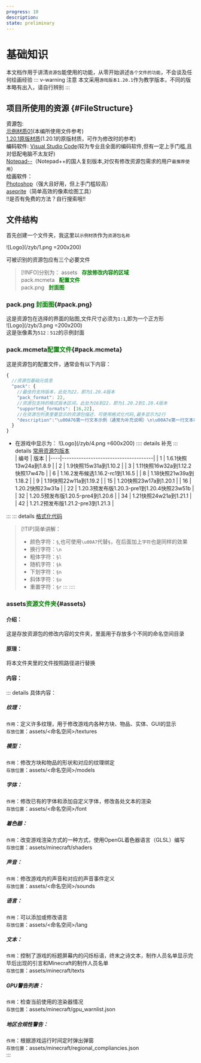 ```yaml
---
progress: 10
description: 
state: preliminary
---
```

# 基础知识
本文档作用于讲清`资源包`能使用的功能，从零开始讲述`各个文件的功能`，不会谈及任何绘画经验
::: v-warning 注意
本文采用`游戏版本1.20.1`作为教学版本，不同的版本略有出入，请自行辨别
:::

## 项目所使用的资源 {#FileStructure}
<font color=black>资源包</font>:<br>
[示例材质01](https://caiyun.139.com/m/i?2i3pdiZ2Cmgsi)(本编所使用文件参考)<br>
[1.20.1原版材质](https://caiyun.139.com/m/i?2i3pdiZ2EKN33)(1.20.1的原版材质，可作为修改时的参考)<br>
<font color=black>编码软件</font>:
[Visual Studio Code](https://code.visualstudio.com/Download)(较为专业且全面的编码软件,但有一定上手门槛,且对低配电脑不太友好)<br>
[Notepad--](https://gitee.com/cxasm/notepad--/releases)（Notepad++的国人复刻版本,对仅有修改资源包需求的用户`最推荐使用`）<br>
<font color=black>绘画软件</font>：<br>
[Photoshop](https://www.adobe.com/creativecloud/plans.html?plan=individual&filter=all&promoid=PYPVPZQK&mv=other)（强大且好用，但上手门槛较高）<br>
[aseprite](https://store.steampowered.com/app/431730/Aseprite/)（简单高效的像素绘图工具）<br>
!!是否有免费的方法？自行搜索哦!!

## 文件结构
首先创建一个文件夹，我这里以`示例材质`作为`资源包名称`

![Logo](/zyb/1.png =200x200)

可被识别的资源包应有三个必要文件

>[!INFO]分别为：
>assets&nbsp;&nbsp;&nbsp;<font color=green>**存放修改内容的区域**</font><br>
>pack.mcmeta&nbsp;&nbsp;&nbsp;<font color=green>**配置文件**</font><br>
>pack.png&nbsp;&nbsp;&nbsp;<font color=green>**封面图**</font><br>

### pack.png <font color=green>封面图</font>{#pack.png}
这是资源包在选择的界面的贴图,文件尺寸必须为`1:1`,即为一个正方形<br>
![Logo](/zyb/3.png =200x200)<br>
这是张像素为`512：512`的示例封面<br>
### pack.mcmeta<font color=green>配置文件</font>{#pack.mcmeta}
这是资源包的配置文件，通常会有以下内容：<br>
```js twoslash
{
  //资源包基础元信息
  "pack": {
    //最佳的支持版本，此处为22，即为1.20.4版本
    "pack_format": 22,
    //资源包支持的格式版本区间，此处为16到22，即为1.20.2到1.20.4版本
    "supported_formats": [16,22],
    //在资源包列表里要显示的资源包描述，可使用格式化代码,最多显示为2行
    "description":"\u00A76第一行文本示例（通常为补充说明）\n\u00A7e第一行文本示例（通常为作者信息）"
  }
}
```
- 在游戏中显示为：
![Logo](/zyb/4.png =600x200)
:::: details 补充
::: details [常用资源包版本](https://zh.minecraft.wiki/w/%E8%B5%84%E6%BA%90%E5%8C%85#%E4%B8%96%E7%95%8C%E6%8C%87%E5%AE%9A%E8%B5%84%E6%BA%90%E5%8C%85)<br>
| 编号 | 版本                                   |
|----|--------------------------------------|
| 1  | 1.6.1快照13w24a到1.8.9                  |
| 2  | 1.9快照15w31a到1.10.2                   |
| 3  | 1.11快照16w32a到1.12.2快照17w47b          |
| 6  | 1.16.2发布候选1.16.2-rc1到1.16.5          |
| 8  | 1.18快照21w39a到1.18.2                  |
| 9  | 1.19快照22w11a到1.19.2                  |
| 15 | 1.20快照23w17a到1.20.1                  |
| 16 | 	1.20.2快照23w31a                  |
| 22 | 1.20.3预发布版1.20.3-pre1到1.20.4快照23w51b |
| 32 | 1.20.5预发布版1.20.5-pre4到1.20.6         |
| 34 | 1.21快照24w21a到1.21.1                  |
| 42 | 1.21.2预发布版1.21.2-pre3到1.21.3         |


:::
::: details [格式化代码](https://zh.minecraft.wiki/w/%E6%A0%BC%E5%BC%8F%E5%8C%96%E4%BB%A3%E7%A0%81)<br>
>[!TIP]简单讲解：
>- 颜色字符：`§`,也可使用`\u00A7`代替`§`，在后面加上`字符`也是同样的效果
>- 换行字符：`\n`
>- 粗体字符：`§l`
>- 随机字符：`§k`
>- 下划字符：`§n`
>- 斜体字符：`§o`
>- 重置字符：`§r`
:::
::::
### assets<font color=green>资源文件夹</font>{#assets}
#### 介绍：
这是存放资源包的修改内容的文件夹，里面用于存放多个不同的命名空间目录<br>
#### 原理：
将本文件夹里的文件按照路径进行替换
#### 内容：
::: details 具体内容：
##### 纹理：
`作用`：定义许多纹理，用于修改游戏内各种方块、物品、实体、GUI的显示<br>
`存放位置`：assets/<命名空间>/textures<br>
##### 模型：
`作用`：修改方块和物品的形状和对应的纹理绑定<br>
`存放位置`：assets/<命名空间>/models<br>
##### 字体：
`作用`：修改已有的字体和添加自定义字体，修改各处文本的渲染<br>
`存放位置`：assets/<命名空间>/font<br>
##### 着色器：
`作用`：改变游戏渲染方式的一种方式，使用OpenGL着色器语言（GLSL）编写<br>
`存放位置`：assets/minecraft/shaders<br>
##### 声音：
`作用`：修改游戏内的声音和对应的声音事件定义<br>
`存放位置`：assets/<命名空间>/sounds<br>
##### 语言：
`作用`：可以添加或修改语言<br>
`存放位置`：assets/<命名空间>/lang<br>
##### 文本：
`作用`：控制了游戏的标题屏幕内的闪烁标语，终末之诗文本，制作人员名单显示完毕后出现的引言和Minecraft的制作人员名单<br>
`存放位置`：assets/minecraft/texts<br>
##### GPU警告列表：
`作用`：检查当前使用的渲染器情况<br>
`存放位置`：assets/minecraft/gpu_warnlist.json<br>
##### 地区合规性警告：
`作用`：根据游戏运行时间定时弹出弹窗<br>
`存放位置`：assets/minecraft/regional_compliancies.json<br>
:::
